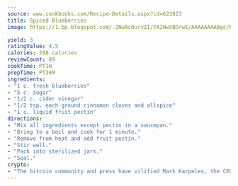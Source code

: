 ```yaml
---
source: www.cookbooks.com/Recipe-Details.aspx?id=623823
title: Spiced Blueberries
image: https://1.bp.blogspot.com/-2Nw8c0urvZI/YA2HwVBOrwI/AAAAAAAABgc/hcoCuYbLRGghREWYfHLERS8jzKEXzVPXwCLcBGAsYHQ/s154/14.png

yield: 3
ratingValue: 4.5
calories: 298 calories
reviewCount: 89
cookTime: PT1H
prepTime: PT36M
ingredients:
- "1 c. fresh blueberries"
- "5 c. sugar"
- "1/2 c. cider vinegar"
- "1/2 tsp. each ground cinnamon cloves and allspice"
- "1 c. liquid fruit pectin"
directions:
- "Mix all ingredients except pectin in a saucepan."
- "Bring to a boil and cook for 1 minute."
- "Remove from heat and add fruit pectin."
- "Stir well."
- "Pack into sterilized jars."
- "Seal."
crypto:
- "The bitcoin community and press have vilified Mark Karpeles, the CEO of Mt. Gox, as a clown and a con man."
---
```


